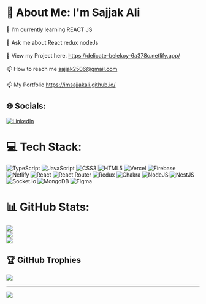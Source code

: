 # 💫 About Me: I'm Sajjak Ali
🌱 I’m currently learning REACT JS<br><br>💬 Ask me about React redux nodeJs<br><br>📝 View my Project here. https://delicate-belekoy-6a378c.netlify.app/ <br><br>📫 How to reach me sajjak2506@gmail.com
<br><br>
📫 My Portfolio https://imsajjakali.github.io/

## 🌐 Socials:
[![LinkedIn](https://img.shields.io/badge/LinkedIn-%230077B5.svg?logo=linkedin&logoColor=white)](https://www.linkedin.com/in/sajjak-ali-6b4279263/) 

# 💻 Tech Stack:
![TypeScript](https://img.shields.io/badge/typescript-%23007ACC.svg?style=for-the-badge&logo=typescript&logoColor=white) ![JavaScript](https://img.shields.io/badge/javascript-%23323330.svg?style=for-the-badge&logo=javascript&logoColor=%23F7DF1E) ![CSS3](https://img.shields.io/badge/css3-%231572B6.svg?style=for-the-badge&logo=css3&logoColor=white) ![HTML5](https://img.shields.io/badge/html5-%23E34F26.svg?style=for-the-badge&logo=html5&logoColor=white) ![Vercel](https://img.shields.io/badge/vercel-%23000000.svg?style=for-the-badge&logo=vercel&logoColor=white) ![Firebase](https://img.shields.io/badge/firebase-%23039BE5.svg?style=for-the-badge&logo=firebase) ![Netlify](https://img.shields.io/badge/netlify-%23000000.svg?style=for-the-badge&logo=netlify&logoColor=#00C7B7) ![React](https://img.shields.io/badge/react-%2320232a.svg?style=for-the-badge&logo=react&logoColor=%2361DAFB) ![React Router](https://img.shields.io/badge/React_Router-CA4245?style=for-the-badge&logo=react-router&logoColor=white) ![Redux](https://img.shields.io/badge/redux-%23593d88.svg?style=for-the-badge&logo=redux&logoColor=white) ![Chakra](https://img.shields.io/badge/chakra-%234ED1C5.svg?style=for-the-badge&logo=chakraui&logoColor=white) ![NodeJS](https://img.shields.io/badge/node.js-6DA55F?style=for-the-badge&logo=node.js&logoColor=white) ![NestJS](https://img.shields.io/badge/nestjs-%23E0234E.svg?style=for-the-badge&logo=nestjs&logoColor=white) ![Socket.io](https://img.shields.io/badge/Socket.io-black?style=for-the-badge&logo=socket.io&badgeColor=010101) ![MongoDB](https://img.shields.io/badge/MongoDB-%234ea94b.svg?style=for-the-badge&logo=mongodb&logoColor=white) 	![Figma](https://img.shields.io/badge/figma-%23F24E1E.svg?style=for-the-badge&logo=figma&logoColor=white)
# 📊 GitHub Stats:
 ![](https://github-readme-stats.vercel.app/api?username=imSAJJAKALI&theme=highcontrast&hide_border=false&include_all_commits=true&count_private=true)<br/>
 ![](https://github-readme-streak-stats.herokuapp.com/?user=imSAJJAKALI&theme=highcontrast&hide_border=false)<br/>
 ![](https://github-readme-stats.vercel.app/api/top-langs/?username=imSAJJAKALI&theme=highcontrast&hide_border=false&include_all_commits=true&count_private=true&layout=compact)

## 🏆 GitHub Trophies
![](https://github-profile-trophy.vercel.app/?username=imSAJJAKALI&theme=tokyonight&no-frame=true&no-bg=true&margin-w=60)

---
[![](https://visitcount.itsvg.in/api?id=imSAJJAKALI&icon=0&color=0)](https://visitcount.itsvg.in)

<!-- Proudly created with GPRM ( https://gprm.itsvg.in ) -->
